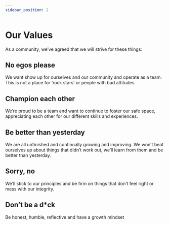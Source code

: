 ```yaml
---
sidebar_position: 2
---
```


# Our Values

As a community, we’ve agreed that we will strive for these things:

## No egos please

We want show up for ourselves and our community and operate as a team.  This is not a place for ‘rock stars’ or people with bad attitudes.

## Champion each other

We’re proud to be a team and want to continue to foster our safe space, appreciating each other for our different skills and experiences.

## Be better than yesterday

We are all unfinished and continually growing and improving.  We won’t beat ourselves up about things that didn’t work out, we’ll learn from them and be better than yesterday.

## Sorry, no

We’ll stick to our principles and be firm on things that don’t feel right or mess with our integrity.

## Don’t be a d*ck

Be honest, humble, reflective and have a growth mindset

 